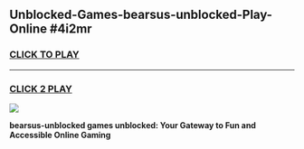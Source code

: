 
## Unblocked-Games-bearsus-unblocked-Play-Online #4i2mr
<h3>
<a href="https://news.freeplayer.one?title=bearsus-unblocked&ref=3">CLICK TO PLAY</a></h3>
<hr>

<h3>
<a href="https://news.freeplayer.one?title=bearsus-unblocked&ref=3">CLICK 2 PLAY</a>
  
</h3>

<a href="https://news.freeplayer.one?title=bearsus-unblocked&ref=3"><img src="https://clearcache.store/games.png"></a>


**bearsus-unblocked games unblocked: Your Gateway to Fun and Accessible Online Gaming**
